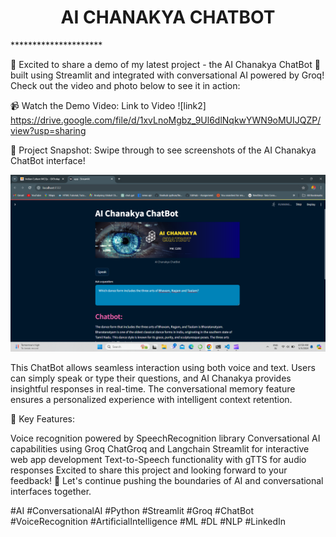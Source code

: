 <h1 align="center">AI CHANAKYA CHATBOT</h1>
*********************

🚀 Excited to share a demo of my latest project - the AI Chanakya ChatBot 🤖 built using Streamlit and integrated with conversational AI powered by Groq! Check out the video and photo below to see it in action:

📹 Watch the Demo Video: Link to Video
![link2] https://drive.google.com/file/d/1xvLnoMgbz_9Ul6dlNqkwYWN9oMUIJQZP/view?usp=sharing

📸 Project Snapshot: Swipe through to see screenshots of the AI Chanakya ChatBot interface!

<div align="center"> <img src="https://github.com/MANAS8991/ai_chanakya_cahatbot.github.io/blob/main/Screenshot%20(125).png"> </div>




This ChatBot allows seamless interaction using both voice and text. Users can simply speak or type their questions, and AI Chanakya provides insightful responses in real-time. The conversational memory feature ensures a personalized experience with intelligent context retention.

🌟 Key Features:

Voice recognition powered by SpeechRecognition library
Conversational AI capabilities using Groq ChatGroq and Langchain
Streamlit for interactive web app development
Text-to-Speech functionality with gTTS for audio responses
Excited to share this project and looking forward to your feedback! 🚀 Let's continue pushing the boundaries of AI and conversational interfaces together.

#AI #ConversationalAI #Python #Streamlit #Groq #ChatBot #VoiceRecognition #ArtificialIntelligence #ML #DL #NLP #LinkedIn

